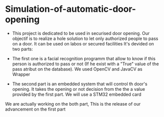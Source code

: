 Simulation-of-automatic-door-opening
====================================


-	This project is dedicated to be used in securised door opening. Our objectif is to realize a hole solution to let only authorized people to pass on a door. It can be used on labos or secured facilities
It's devided on two parts:
	
-	The first one is a facial recognition programm that allow to know if this person is authorized to pass or not (If he exist with a "True" value of the pass atribut on the database). We used OpenCV and JavaCV as Wrapper
	
	
-	The second part is an embedded system that will control th door's opening. It takes the opening or not decision from the the a value provided by the first part. We will use a STM32 embedded card
	
We are actually working on the both part, This is the release of our advancement on the first part
